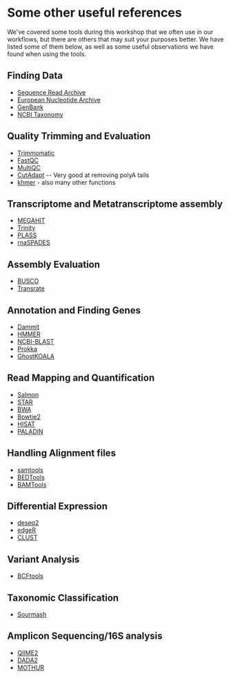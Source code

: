 # Some other useful references

We've covered some tools during this workshop that we often use in our workflows, 
but there are others that may suit your purposes better. We have listed some of 
them below, as well as some useful observations we have found when using the 
tools.

## Finding Data
+ [Sequence Read Archive](https://www.ncbi.nlm.nih.gov/sra/docs/)
+ [European Nucleotide Archive](https://www.ebi.ac.uk/ena)
+ [GenBank](https://www.ncbi.nlm.nih.gov/genbank/)
+ [NCBI Taxonomy](https://www.ncbi.nlm.nih.gov/taxonomy)

## Quality Trimming and Evaluation
+ [Trimmomatic](http://www.usadellab.org/cms/?page=trimmomatic)
+ [FastQC](https://www.bioinformatics.babraham.ac.uk/projects/fastqc/)
+ [MultiQC](https://multiqc.info/)
+ [CutAdapt](https://cutadapt.readthedocs.io/en/stable/guide.html) -- Very good at removing polyA tails
+ [khmer](https://khmer.readthedocs.io/en/v2.1.1/) - also many other functions

## Transcriptome and Metatranscriptome assembly
+ [MEGAHIT](https://www.ncbi.nlm.nih.gov/pubmed/25609793)
+ [Trinity](https://github.com/trinityrnaseq/trinityrnaseq/wiki)
+ [PLASS](https://www.biorxiv.org/content/early/2018/08/07/386110)
+ [rnaSPADES](http://cab.spbu.ru/software/spades/)

## Assembly Evaluation
+ [BUSCO](https://busco.ezlab.org/)
+ [Transrate](http://hibberdlab.com/transrate/)

## Annotation and Finding Genes
+ [Dammit](https://dammit.readthedocs.io/)
+ [HMMER](http://hmmer.org/)
+ [NCBI-BLAST](https://blast.ncbi.nlm.nih.gov/Blast.cgi)
+ [Prokka](https://www.ncbi.nlm.nih.gov/pubmed/24642063)
+ [GhostKOALA](https://www.sciencedirect.com/science/article/pii/S002228361500649X)

## Read Mapping and Quantification
+ [Salmon](https://www.nature.com/articles/nmeth.4197)
+ [STAR](https://www.ncbi.nlm.nih.gov/pmc/articles/PMC4631051/)
+ [BWA](http://bio-bwa.sourceforge.net/bwa.shtml)
+ [Bowtie2](https://www.ncbi.nlm.nih.gov/pmc/articles/PMC3322381/)
+ [HISAT](https://www.nature.com/articles/nmeth.3317)
+ [PALADIN](https://github.com/twestbrookunh/paladin)

## Handling Alignment files
+ [samtools](http://samtools.sourceforge.net/)
+ [BEDTools](https://bedtools.readthedocs.io/en/latest/)
+ [BAMTools](https://github.com/pezmaster31/bamtools)

## Differential Expression
+ [deseq2](https://www.bioconductor.org/packages/devel/bioc/vignettes/DESeq2/inst/doc/DESeq2.html)
+ [edgeR](https://bioconductor.org/packages/release/bioc/html/edgeR.html)
+ [CLUST](https://www.biorxiv.org/content/early/2017/11/17/221309)

## Variant Analysis
+ [BCFtools](https://samtools.github.io/bcftools/bcftools.html)

## Taxonomic Classification
+ [Sourmash](https://sourmash.readthedocs.io/en/latest/)

## Amplicon Sequencing/16S analysis
+ [QIIME2](http://qiime.org/)
+ [DADA2](https://benjjneb.github.io/dada2/tutorial.html)
+ [MOTHUR](https://www.mothur.org/)





